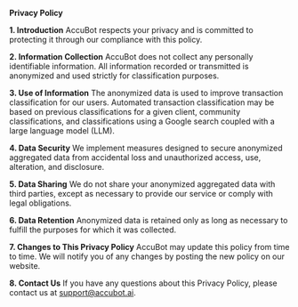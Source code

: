 **Privacy Policy**

**1. Introduction**
AccuBot respects your privacy and is committed to protecting it through our compliance with this policy.

**2. Information Collection**
AccuBot does not collect any personally identifiable information. All information recorded or transmitted is anonymized and used strictly for classification purposes.

**3. Use of Information**
The anonymized data is used to improve transaction classification for our users. Automated transaction classification may be based on previous classifications for a given client, community classifications, and classifications using a Google search coupled with a large language model (LLM).

**4. Data Security**
We implement measures designed to secure anonymized aggregated data from accidental loss and unauthorized access, use, alteration, and disclosure. 

**5. Data Sharing**
We do not share your anonymized aggregated data with third parties, except as necessary to provide our service or comply with legal obligations.

**6. Data Retention**
Anonymized data is retained only as long as necessary to fulfill the purposes for which it was collected.

**7. Changes to This Privacy Policy**
AccuBot may update this policy from time to time. We will notify you of any changes by posting the new policy on our website.

**8. Contact Us**
If you have any questions about this Privacy Policy, please contact us at support@accubot.ai.
